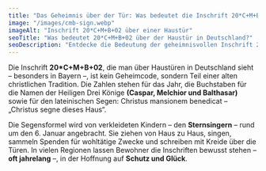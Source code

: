 ```yaml
---
title: "Das Geheimnis über der Tür: Was bedeutet die Inschrift 20*C+M+B+02?"
image: "/images/cmb-sign.webp"
imageAlt: "Inschrift 20*C+M+B+02 über einer Haustür"
seoTitle: "Was bedeutet 20*C+M+B+02 über der Haustür in Deutschland?"
seoDescription: "Entdecke die Bedeutung der geheimnisvollen Inschrift 20*C+M+B+02 über Haustüren in München und anderswo – eine alte Tradition, ein Segen und eine Botschaft des Guten."
---
```


Die Inschrift **20*C+M+B+02**, die man über Haustüren in Deutschland sieht – besonders in Bayern –, ist kein Geheimcode, sondern Teil einer alten christlichen Tradition. Die Zahlen stehen für das Jahr, die Buchstaben für die Namen der Heiligen Drei Könige **(Caspar, Melchior und Balthasar)** sowie für den lateinischen Segen: Christus mansionem benedicat – „Christus segne dieses Haus“.

Die Segensformel wird von verkleideten Kindern – den **Sternsingern** – rund um den 6. Januar angebracht. Sie ziehen von Haus zu Haus, singen, sammeln Spenden für wohltätige Zwecke und schreiben mit Kreide über die Türen. In vielen Regionen lassen Bewohner die Inschriften bewusst stehen – **oft jahrelang** –, in der Hoffnung auf **Schutz und Glück**.